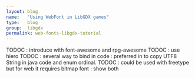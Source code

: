 ```yaml
---
layout: blog
name:   "Using WebFont in LibGDX games"
type:   blog
group:  libgdx
permalink: web-fonts-libgdx-tutorial
---
```


TODOC : introduce with font-awesome and rpg-awesome
TODOC : use hiero
TODOC : several way to bind in code : preferred in to copy UTF8 String in java code and enum ordinal.
TODOC : could be used with freetype but for web it requires bitmap font : show both

